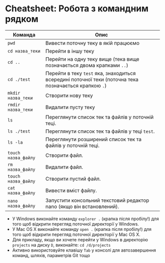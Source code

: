 # Cheatsheet: Робота з командним рядком

| Команда | Опис |
| --- | --- |
| `pwd` | Вивести поточну теку в якій працюємо |
| `cd назва_теки` | Перейти в іншу теку |
| `cd ..` | Перейти на одну теку вище \(тека вище позначається двома крапками `..`\) |
| `cd ./test` | Перейти в теку `test` яка, знаходиться всередині поточної теки \(поточна тека позначається крапкою `.`\) |
| `mkdir назва_теки` | Створити нову теку |
| `rmdir назва_теки` | Видалити пусту теку |
| `ls` | Переглянути список тек та файлів у поточній теці. |
| `ls ./test` | Переглянути список тек та файлів у теці `test`. |
| `ls -la` | Переглянути розширений список тек та файлів у поточній теці. |
| `touch назва_файлу` | Створити файл. |
| `rm назва_файлу` | Видалити файл. |
| `touch назва_файлу` | Створити пустий файл. |
| `cat назва_файлу` | Вивести вміст файлу. |
| `nano назва_файлу` | Запустити консольний текстовий редактор nano \(якщо він встановлений\). |

* У Windows виконайте команду `explorer .`  \(крапка після пробілу!\) для того щоб відкрити перегляд поточної директорії у Windows.
* У Mac OS X виконайте команду `open .`  \(крапка після пробілу!\) для того щоб відкрити перегляд поточної директорії у Mac OS X.
* Для прикладу, якщо ви хочете перейти у Windows в директорію `projects` на диску `D`, виконайте:  `cd /d/projects`
* Активно використовуйте клавішу `Tab`  у консолі для автозавершення команд, шляхів, параметрів  Git тощо

